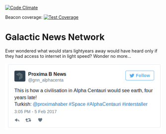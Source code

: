 [![Code Climate](https://codeclimate.com/github/egeemirozkan/GalacticNewsNetwork/badges/gpa.svg)](https://codeclimate.com/github/egeemirozkan/GalacticNewsNetwork)

Beacon coverage: [![Test Coverage](https://codeclimate.com/github/egeemirozkan/GalacticNewsNetwork/badges/coverage.svg)](https://codeclimate.com/github/egeemirozkan/GalacticNewsNetwork/coverage)

# Galactic News Network
Ever wondered what would stars lightyears away would have heard only if they had access to internet in light speed? Wonder no more...

[![s](tweet.png "Follow")](http://twitter.com/gnn_alphacenta)
